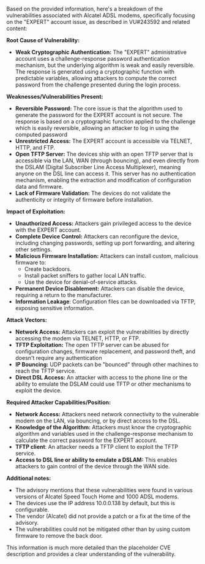 Based on the provided information, here's a breakdown of the vulnerabilities associated with Alcatel ADSL modems, specifically focusing on the "EXPERT" account issue, as described in VU#243592 and related content:

**Root Cause of Vulnerability:**

*   **Weak Cryptographic Authentication:** The "EXPERT" administrative account uses a challenge-response password authentication mechanism, but the underlying algorithm is weak and easily reversible. The response is generated using a cryptographic function with predictable variables, allowing attackers to compute the correct password from the challenge presented during the login process.

**Weaknesses/Vulnerabilities Present:**

*   **Reversible Password:** The core issue is that the algorithm used to generate the password for the EXPERT account is not secure. The response is based on a cryptographic function applied to the challenge which is easily reversible, allowing an attacker to log in using the computed password
*   **Unrestricted Access:** The EXPERT account is accessible via TELNET, HTTP, and FTP.
*   **Open TFTP Server:** The devices ship with an open TFTP server that is accessible via the LAN, WAN (through bouncing), and even directly from the DSLAM (Digital Subscriber Line Access Multiplexer), meaning anyone on the DSL line can access it. This server has no authentication mechanism, enabling the extraction and modification of configuration data and firmware.
*   **Lack of Firmware Validation:** The devices do not validate the authenticity or integrity of firmware before installation.

**Impact of Exploitation:**

*   **Unauthorized Access:** Attackers gain privileged access to the device with the EXPERT account.
*   **Complete Device Control:** Attackers can reconfigure the device, including changing passwords, setting up port forwarding, and altering other settings.
*   **Malicious Firmware Installation:** Attackers can install custom, malicious firmware to:
    *   Create backdoors.
    *   Install packet sniffers to gather local LAN traffic.
    *   Use the device for denial-of-service attacks.
*   **Permanent Device Disablement:** Attackers can disable the device, requiring a return to the manufacturer.
*   **Information Leakage**: Configuration files can be downloaded via TFTP, exposing sensitive information.

**Attack Vectors:**

*   **Network Access:** Attackers can exploit the vulnerabilities by directly accessing the modem via TELNET, HTTP, or FTP.
*   **TFTP Exploitation:** The open TFTP server can be abused for configuration changes, firmware replacement, and password theft, and doesn't require any authentication
*   **IP Bouncing:** UDP packets can be "bounced" through other machines to reach the TFTP service.
*  **Direct DSL Access:** An attacker with access to the phone line or the ability to emulate the DSLAM could use TFTP or other mechanisms to exploit the device.

**Required Attacker Capabilities/Position:**

*   **Network Access:** Attackers need network connectivity to the vulnerable modem on the LAN, via bouncing, or by direct access to the DSL.
*   **Knowledge of the Algorithm:** Attackers must know the cryptographic algorithm and variables used in the challenge-response mechanism to calculate the correct password for the EXPERT account.
*   **TFTP client**: An attacker needs a TFTP client to exploit the TFTP service.
*   **Access to DSL line or ability to emulate a DSLAM:** This enables attackers to gain control of the device through the WAN side.

**Additional notes:**

* The advisory mentions that these vulnerabilities were found in various versions of Alcatel Speed Touch Home and 1000 ADSL modems.
*   The devices use the IP address 10.0.0.138 by default, but this is configurable.
*   The vendor (Alcatel) did not provide a patch or a fix at the time of the advisory.
*   The vulnerabilities could not be mitigated other than by using custom firmware to remove the back door.

This information is much more detailed than the placeholder CVE description and provides a clear understanding of the vulnerability.